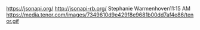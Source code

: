 https://jsonapi.org/
http://jsonapi-rb.org/
Stephanie Warmenhoven11:15 AM
https://media.tenor.com/images/7349610d9e429f8e9681b00dd7af4e86/tenor.gif